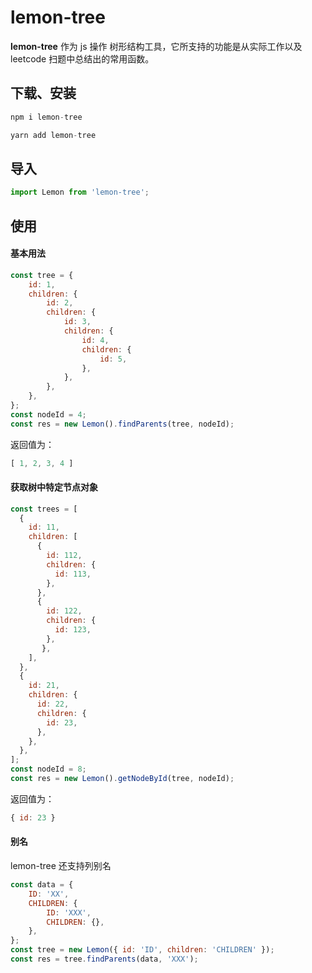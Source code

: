# lemon-tree

**lemon-tree** 作为 js 操作 树形结构工具，它所支持的功能是从实际工作以及
leetcode 扫题中总结出的常用函数。

## 下载、安装

```javascript
npm i lemon-tree
```

```javascript
yarn add lemon-tree
```

## 导入

```javascript
import Lemon from 'lemon-tree';
```

## 使用

#### 基本用法 

```javascript 1.8
const tree = {
    id: 1,
    children: {
        id: 2,
        children: {
            id: 3,
            children: {
                id: 4,
                children: {
                    id: 5,
                },
            },
        },
    },
};
const nodeId = 4;
const res = new Lemon().findParents(tree, nodeId);
```

返回值为：

```javascript 1.8
[ 1, 2, 3, 4 ]
```

#### 获取树中特定节点对象

```javascript 1.8
const trees = [
  {
    id: 11,
	children: [
      { 
      	id: 112,
      	children: {
      	  id: 113,
		},
	  },
	  {
	  	id: 122,
	  	children: {
	  	  id: 123,
		},
	   },
	],
  },
  {
	id: 21,
	children: {
	  id: 22,
	  children: {
	  	id: 23,
	  },
	},
  },
];
const nodeId = 8;
const res = new Lemon().getNodeById(tree, nodeId);
```

返回值为：
```javascript 1.8
{ id: 23 }
```
#### 别名

lemon-tree 还支持列别名

```javascript 1.8
const data = {
    ID: 'XX',
    CHILDREN: {
        ID: 'XXX',
        CHILDREN: {},
    },
};
const tree = new Lemon({ id: 'ID', children: 'CHILDREN' });
const res = tree.findParents(data, 'XXX');
```